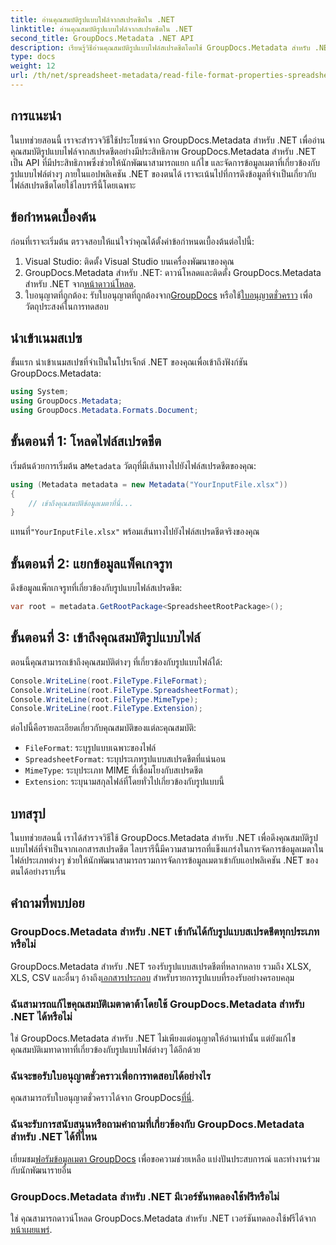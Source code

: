 ```yaml
---
title: อ่านคุณสมบัติรูปแบบไฟล์จากสเปรดชีตใน .NET
linktitle: อ่านคุณสมบัติรูปแบบไฟล์จากสเปรดชีตใน .NET
second_title: GroupDocs.Metadata .NET API
description: เรียนรู้วิธีอ่านคุณสมบัติรูปแบบไฟล์สเปรดชีตโดยใช้ GroupDocs.Metadata สำหรับ .NET เข้าถึงรูปแบบไฟล์ ประเภท MIME และอื่นๆ ด้วยการเรียก API แบบง่ายๆ
type: docs
weight: 12
url: /th/net/spreadsheet-metadata/read-file-format-properties-spreadsheets/
---
```

## การแนะนำ
ในบทช่วยสอนนี้ เราจะสำรวจวิธีใช้ประโยชน์จาก GroupDocs.Metadata สำหรับ .NET เพื่ออ่านคุณสมบัติรูปแบบไฟล์จากสเปรดชีตอย่างมีประสิทธิภาพ GroupDocs.Metadata สำหรับ .NET เป็น API ที่มีประสิทธิภาพซึ่งช่วยให้นักพัฒนาสามารถแยก แก้ไข และจัดการข้อมูลเมตาที่เกี่ยวข้องกับรูปแบบไฟล์ต่างๆ ภายในแอปพลิเคชัน .NET ของตนได้ เราจะเน้นไปที่การดึงข้อมูลที่จำเป็นเกี่ยวกับไฟล์สเปรดชีตโดยใช้ไลบรารีนี้โดยเฉพาะ
## ข้อกำหนดเบื้องต้น
ก่อนที่เราจะเริ่มต้น ตรวจสอบให้แน่ใจว่าคุณได้ตั้งค่าข้อกำหนดเบื้องต้นต่อไปนี้:
1. Visual Studio: ติดตั้ง Visual Studio บนเครื่องพัฒนาของคุณ
2.  GroupDocs.Metadata สำหรับ .NET: ดาวน์โหลดและติดตั้ง GroupDocs.Metadata สำหรับ .NET จาก[หน้าดาวน์โหลด](https://releases.groupdocs.com/metadata/net/).
3.  ใบอนุญาตที่ถูกต้อง: รับใบอนุญาตที่ถูกต้องจาก[GroupDocs](https://purchase.groupdocs.com/buy) หรือใช้[ใบอนุญาตชั่วคราว](https://purchase.groupdocs.com/temporary-license/) เพื่อวัตถุประสงค์ในการทดสอบ

## นำเข้าเนมสเปซ
ขั้นแรก นำเข้าเนมสเปซที่จำเป็นในโปรเจ็กต์ .NET ของคุณเพื่อเข้าถึงฟังก์ชัน GroupDocs.Metadata:
```csharp
using System;
using GroupDocs.Metadata;
using GroupDocs.Metadata.Formats.Document;
```
## ขั้นตอนที่ 1: โหลดไฟล์สเปรดชีต
 เริ่มต้นด้วยการเริ่มต้น a`Metadata` วัตถุที่มีเส้นทางไปยังไฟล์สเปรดชีตของคุณ:
```csharp
using (Metadata metadata = new Metadata("YourInputFile.xlsx"))
{
    // เข้าถึงคุณสมบัติข้อมูลเมตาที่นี่...
}
```
 แทนที่`"YourInputFile.xlsx"` พร้อมเส้นทางไปยังไฟล์สเปรดชีตจริงของคุณ
## ขั้นตอนที่ 2: แยกข้อมูลแพ็คเกจรูท
ดึงข้อมูลแพ็กเกจรูทที่เกี่ยวข้องกับรูปแบบไฟล์สเปรดชีต:
```csharp
var root = metadata.GetRootPackage<SpreadsheetRootPackage>();
```
## ขั้นตอนที่ 3: เข้าถึงคุณสมบัติรูปแบบไฟล์
ตอนนี้คุณสามารถเข้าถึงคุณสมบัติต่างๆ ที่เกี่ยวข้องกับรูปแบบไฟล์ได้:
```csharp
Console.WriteLine(root.FileType.FileFormat);
Console.WriteLine(root.FileType.SpreadsheetFormat);
Console.WriteLine(root.FileType.MimeType);
Console.WriteLine(root.FileType.Extension);
```
ต่อไปนี้คือรายละเอียดเกี่ยวกับคุณสมบัติของแต่ละคุณสมบัติ:
- `FileFormat`: ระบุรูปแบบเฉพาะของไฟล์
- `SpreadsheetFormat`: ระบุประเภทรูปแบบสเปรดชีตที่แน่นอน
- `MimeType`: ระบุประเภท MIME ที่เชื่อมโยงกับสเปรดชีต
- `Extension`: ระบุนามสกุลไฟล์ที่โดยทั่วไปเกี่ยวข้องกับรูปแบบนี้

## บทสรุป
ในบทช่วยสอนนี้ เราได้สำรวจวิธีใช้ GroupDocs.Metadata สำหรับ .NET เพื่อดึงคุณสมบัติรูปแบบไฟล์ที่จำเป็นจากเอกสารสเปรดชีต ไลบรารีนี้มีความสามารถที่แข็งแกร่งในการจัดการข้อมูลเมตาในไฟล์ประเภทต่างๆ ช่วยให้นักพัฒนาสามารถรวมการจัดการข้อมูลเมตาเข้ากับแอปพลิเคชัน .NET ของตนได้อย่างราบรื่น

## คำถามที่พบบ่อย
### GroupDocs.Metadata สำหรับ .NET เข้ากันได้กับรูปแบบสเปรดชีตทุกประเภทหรือไม่
 GroupDocs.Metadata สำหรับ .NET รองรับรูปแบบสเปรดชีตที่หลากหลาย รวมถึง XLSX, XLS, CSV และอื่นๆ อ้างถึง[เอกสารประกอบ](https://reference.groupdocs.com/metadata/net/) สำหรับรายการรูปแบบที่รองรับอย่างครอบคลุม
### ฉันสามารถแก้ไขคุณสมบัติเมตาดาต้าโดยใช้ GroupDocs.Metadata สำหรับ .NET ได้หรือไม่
ใช่ GroupDocs.Metadata สำหรับ .NET ไม่เพียงแต่อนุญาตให้อ่านเท่านั้น แต่ยังแก้ไขคุณสมบัติเมทาดาทาที่เกี่ยวข้องกับรูปแบบไฟล์ต่างๆ ได้อีกด้วย
### ฉันจะขอรับใบอนุญาตชั่วคราวเพื่อการทดสอบได้อย่างไร
 คุณสามารถรับใบอนุญาตชั่วคราวได้จาก GroupDocs[ที่นี่](https://purchase.groupdocs.com/temporary-license/).
### ฉันจะรับการสนับสนุนหรือถามคำถามที่เกี่ยวข้องกับ GroupDocs.Metadata สำหรับ .NET ได้ที่ไหน
 เยี่ยมชม[ฟอรัมข้อมูลเมตา GroupDocs](https://forum.groupdocs.com/c/metadata/14) เพื่อขอความช่วยเหลือ แบ่งปันประสบการณ์ และทำงานร่วมกับนักพัฒนารายอื่น
### GroupDocs.Metadata สำหรับ .NET มีเวอร์ชันทดลองใช้ฟรีหรือไม่
 ใช่ คุณสามารถดาวน์โหลด GroupDocs.Metadata สำหรับ .NET เวอร์ชันทดลองใช้ฟรีได้จาก[หน้าเผยแพร่](https://releases.groupdocs.com/).